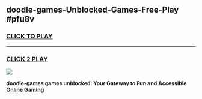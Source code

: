 
## doodle-games-Unblocked-Games-Free-Play #pfu8v
<h3>
<a href="https://us.freeplayer.one?title=doodle-games&ref=9M">CLICK TO PLAY</a></h3>
<hr>

<h3>
<a href="https://us.freeplayer.one?title=doodle-games&ref=9M">CLICK 2 PLAY</a>
  
</h3>

<a href="https://us.freeplayer.one?title=doodle-games&ref=9M"><img src="https://clearcache.store/games.png"></a>


**doodle-games games unblocked: Your Gateway to Fun and Accessible Online Gaming**
